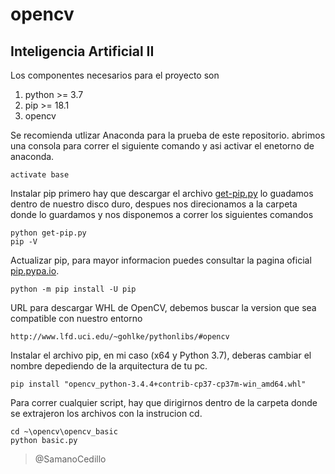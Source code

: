 # opencv 
## Inteligencia Artificial II

Los componentes necesarios para el proyecto son 

1. python >= 3.7
1. pip >= 18.1
1. opencv 

Se recomienda utlizar Anaconda para la prueba de este repositorio. abrimos una consola para correr el siguiente comando y asi activar el enetorno de anaconda.
```
activate base
```

Instalar pip primero hay que descargar el archivo [get-pip.py](https://bootstrap.pypa.io/get-pip.py) lo guadamos dentro de nuestro disco duro, despues nos direcionamos a la carpeta donde lo guardamos y nos disponemos a correr los siguientes comandos
```
python get-pip.py
pip -V
```


Actualizar pip, para mayor informacion puedes consultar la pagina oficial [pip.pypa.io](https://pip.pypa.io/en/stable/installing/).
```
python -m pip install -U pip
```


URL para descargar WHL de OpenCV, debemos buscar la version que sea compatible con nuestro entorno
```
http://www.lfd.uci.edu/~gohlke/pythonlibs/#opencv
```

Instalar el archivo pip, en mi caso (x64 y Python 3.7), deberas cambiar el nombre depediendo de la arquitectura de tu pc.
```
pip install "opencv_python-3.4.4+contrib-cp37-cp37m-win_amd64.whl"
```

Para correr cualquier script, hay que dirigirnos dentro de la carpeta donde se extrajeron los archivos con la instrucion cd.
```
cd ~\opencv\opencv_basic
python basic.py
```

 > @SamanoCedillo 